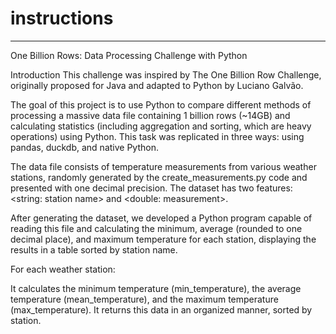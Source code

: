 ﻿# instructions

---

One Billion Rows: Data Processing Challenge with Python

Introduction
This challenge was inspired by The One Billion Row Challenge, originally proposed for Java and adapted to Python by Luciano Galvão.

The goal of this project is to use Python to compare different methods of processing a massive data file containing 1 billion rows (~14GB) and calculating statistics (including aggregation and sorting, which are heavy operations) using Python. This task was replicated in three ways: using pandas, duckdb, and native Python.

The data file consists of temperature measurements from various weather stations, randomly generated by the create_measurements.py code and presented with one decimal precision. The dataset has two features: <string: station name> and <double: measurement>.

After generating the dataset, we developed a Python program capable of reading this file and calculating the minimum, average (rounded to one decimal place), and maximum temperature for each station, displaying the results in a table sorted by station name.

For each weather station:

It calculates the minimum temperature (min_temperature), the average temperature (mean_temperature), and the maximum temperature (max_temperature).
It returns this data in an organized manner, sorted by station.